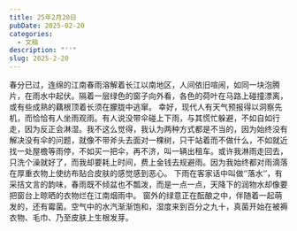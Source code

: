 ```yaml
---
title: 25年2月20日
pubDate: 2025-02-20
categories:
  - 文稿
description: "''"
slug: 2025-2-20
---
```

春分已过，连绵的江南春雨溶解着长江以南地区，人间依旧喧闹，如同一块泡腾片，在雨水中起伏。隔着一层绿色的窗子向外看，各色的荷叶在马路上碰撞漂离，或有些成熟的藕根顶着长须在朦胧中逃窜。
幸好，现代人有天气预报得以洞察先机，而恰恰有人坐雨观雨。有人说没带伞碰上下雨，与其慌忙躲避，不如自如行走，因为反正会淋湿。我不这么觉得，我认为两种方式都是不当的，因为始终没有解决没有伞的问题，就像不带斧头去面对一棵树，只干站着而不做什么，不如就近找一处屋檐等雨停，不如买一把伞，再不济，叫一辆出租车。或许我淋雨走回去，只洗个澡就好了，而我却要耗上时间，费上金钱去规避雨。因为我始终都对雨滴落在厚重衣物上使纺布贴合皮肤的感觉感到恶心。
下雨在客家话中叫做‘’落水‘’，有采拮文言的韵味，春雨既不倾盆也不瓢泼，而是一点一点，天降下的润物水却像要把窗台上晾晒的衣物烂在江南烟雨中。
窗外的绿意正在酝酿之中，伴随着一起萌发的，还有霉菌。空气中的水汽渐渐饱和，湿度来到百分之九十，真菌开始在被褥衣物、毛巾、乃至皮肤上生根发芽。
